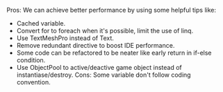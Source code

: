 Pros: We can achieve better performance by using some helpful tips like:
+ Cached variable.
+ Convert for to foreach when it's possible, limit the use of linq.
+ Use TextMeshPro instead of Text.
+ Remove redundant directive to boost IDE performance.
+ Some code can be refactored to be neater like early return in if-else condition.
+ Use ObjectPool to active/deactive game object instead of instantiase/destroy.
Cons: Some variable don't follow coding convention.